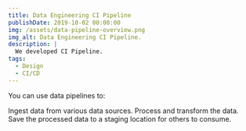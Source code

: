 ```yaml
---
title: Data Engineering CI Pipeline
publishDate: 2019-10-02 00:00:00
img: /assets/data-pipeline-overview.png
img_alt: Data Engineering CI Pipeline.
description: |
  We developed CI Pipeline.
tags:
  - Design
  - CI/CD
---
```


You can use data pipelines to:

Ingest data from various data sources.
Process and transform the data.
Save the processed data to a staging location for others to consume.